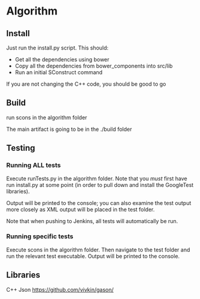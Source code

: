 Algorithm
========

Install
-------

Just run the install.py script. This should:
* Get all the dependencies using bower
* Copy all the dependencies from bower_components into src/lib
* Run an initial SConstruct command

If you are not changing the C++ code, you should be good to go


Build
-----

run scons in the algorithm folder

The main artifact is going to be in the ./build folder

Testing
-------

### Running ALL tests ###
Execute runTests.py in the algorithm folder. Note that you *must* first
have run install.py at some point (in order to pull down and install the
GoogleTest libraries).

Output will be printed to the console; you can also examine the test output
more closely as XML output will be placed in the test folder.

Note that when pushing to Jenkins, all tests will automatically be run.

### Running specific tests ###
Execute scons in the algorithm folder. Then navigate to the test folder and
run the relevant test executable. Output will be printed to the console.

Libraries
---------

C++ Json
https://github.com/vivkin/gason/
